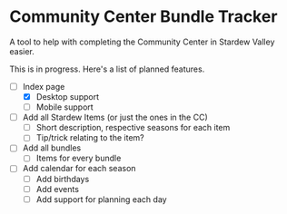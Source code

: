 # Community Center Bundle Tracker
A tool to help with completing the Community Center in Stardew Valley easier.

This is in progress. Here's a list of planned features.
- [ ] Index page
  - [x] Desktop support
  - [ ] Mobile support
- [ ] Add all Stardew Items (or just the ones in the CC)
  - [ ] Short description, respective seasons for each item
  - [ ] Tip/trick relating to the item?
- [ ] Add all bundles
  - [ ] Items for every bundle
- [ ] Add calendar for each season
  - [ ] Add birthdays
  - [ ] Add events
  - [ ] Add support for planning each day

